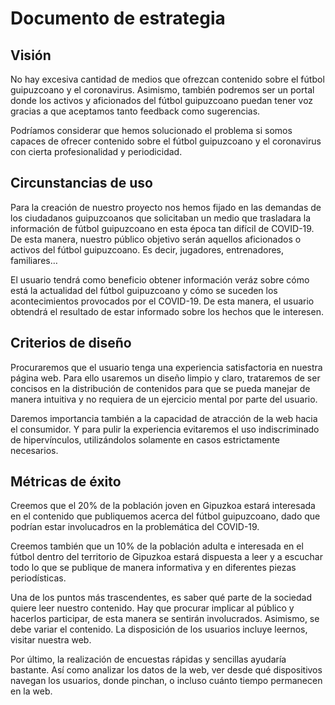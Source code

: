 # Documento de estrategia

<!-- Basado en Hoekman (2015), "Defining the UX Strategy: Why, How, and What’s Next" -->

## Visión

No hay excesiva cantidad de medios que ofrezcan contenido sobre el fútbol guipuzcoano y el coronavirus. Asimismo, también podremos ser un portal donde los activos y aficionados del fútbol guipuzcoano puedan tener voz gracias a que aceptamos tanto feedback como sugerencias.

Podríamos considerar que hemos solucionado el problema si somos capaces de ofrecer contenido sobre el fútbol guipuzcoano y el coronavirus con cierta profesionalidad y periodicidad.


## Circunstancias de uso

Para la creación de nuestro proyecto nos hemos fijado en las demandas de los ciudadanos guipuzcoanos que solicitaban un medio que trasladara la información de fútbol guipuzcoano en esta época tan difícil de COVID-19. De esta manera, nuestro público objetivo serán aquellos aficionados o activos del fútbol guipuzcoano. Es decir, jugadores, entrenadores, familiares…

El usuario tendrá como beneficio obtener información veráz sobre cómo está la actualidad del fútbol guipuzcoano y cómo se suceden los acontecimientos provocados por el COVID-19. De esta manera, el usuario obtendrá el resultado de estar informado sobre los hechos que le interesen.


## Criterios de diseño

Procuraremos que el usuario tenga una experiencia satisfactoria en nuestra página web. Para ello usaremos un diseño limpio y claro, trataremos de ser concisos en la distribución de contenidos para que se pueda manejar de manera intuitiva y no requiera de un ejercicio mental por parte del usuario.

Daremos importancia también a la capacidad de atracción de la web hacia el consumidor. Y para pulir la experiencia evitaremos el uso indiscriminado de hipervínculos, utilizándolos solamente en casos estrictamente necesarios.

## Métricas de éxito

Creemos que el 20% de la población joven en Gipuzkoa estará interesada en el contenido que publiquemos acerca del fútbol guipuzcoano, dado que podrían estar involucadros en la problemática del COVID-19.

Creemos también que un 10% de la población adulta e interesada en el fútbol dentro del territorio de Gipuzkoa estará dispuesta a leer y a escuchar todo lo que se publique de manera informativa y en diferentes piezas periodísticas. 

Una de los puntos más trascendentes, es saber qué parte de la sociedad quiere leer nuestro contenido. Hay que procurar implicar al público y hacerlos participar, de esta manera se sentirán involucrados. Asimismo, se debe variar el contenido. La disposición de los usuarios incluye leernos, visitar nuestra web.

Por último, la realización de encuestas rápidas y sencillas ayudaría bastante. Así como analizar los datos de la web, ver desde qué dispositivos navegan los usuarios, donde pinchan, o incluso cuánto tiempo permanecen en la web.



